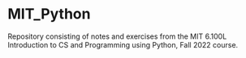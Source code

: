 # MIT_Python
Repository consisting of notes and exercises from the MIT 6.100L Introduction to CS and Programming using Python, Fall 2022 course.
